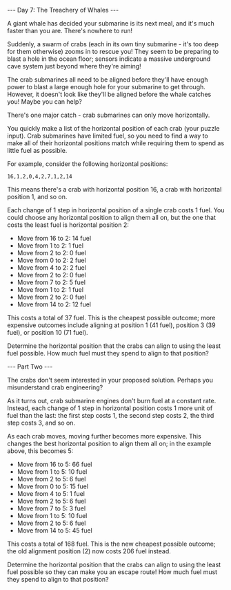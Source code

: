 --- Day 7: The Treachery of Whales --- 

A giant whale has decided your submarine is its next meal, and it's much faster
than you are. There's nowhere to run!

Suddenly, a swarm of crabs (each in its own tiny submarine - it's too deep for them otherwise) zooms in to rescue you!
They seem to be preparing to blast a hole in the ocean floor; sensors indicate a massive underground cave system just
beyond where they're aiming!

The crab submarines all need to be aligned before they'll have enough power to blast a large enough hole for your
submarine to get through. However, it doesn't look like they'll be aligned before the whale catches you! Maybe you can
help?

There's one major catch - crab submarines can only move horizontally.

You quickly make a list of the horizontal position of each crab (your puzzle input). Crab submarines have limited fuel,
so you need to find a way to make all of their horizontal positions match while requiring them to spend as little fuel
as possible.

For example, consider the following horizontal positions:

`16,1,2,0,4,2,7,1,2,14` 

This means there's a crab with horizontal position 16, a crab with horizontal position 1, and so
on.

Each change of 1 step in horizontal position of a single crab costs 1 fuel. You could choose any horizontal position to
align them all on, but the one that costs the least fuel is horizontal position 2:

- Move from 16 to 2: 14 fuel 
- Move from 1 to 2: 1 fuel
- Move from 2 to 2: 0 fuel
- Move from 0 to 2: 2 fuel 
- Move from 4 to 2: 2 fuel
- Move from 2 to 2: 0 fuel
- Move from 7 to 2: 5 fuel 
- Move from 1 to 2: 1 fuel 
- Move from 2 to 2: 0 fuel
- Move from 14 to 2: 12 fuel

This costs a total of 37 fuel. This is the cheapest possible outcome; more expensive outcomes include
aligning at position 1 (41 fuel), position 3 (39 fuel), or position 10 (71 fuel).

Determine the horizontal position that the crabs can align to using the least fuel possible. How much fuel must they
spend to align to that position?

--- Part Two ---

The crabs don't seem interested in your proposed solution. Perhaps you misunderstand crab engineering?

As it turns out, crab submarine engines don't burn fuel at a constant rate. Instead, each change of 1 step in horizontal
position costs 1 more unit of fuel than the last: the first step costs 1, the second step costs 2, the third step costs
3, and so on.

As each crab moves, moving further becomes more expensive. This changes the best horizontal position to align them all
on; in the example above, this becomes 5:

- Move from 16 to 5: 66 fuel
- Move from 1 to 5: 10 fuel
- Move from 2 to 5: 6 fuel 
- Move from 0 to 5: 15 fuel 
- Move from 4 to 5: 1 fuel
- Move from 2 to 5: 6 fuel
- Move from 7 to 5: 3 fuel 
- Move from 1 to 5: 10 fuel
- Move from 2 to 5: 6 fuel
- Move from 14 to 5: 45 fuel 

This costs a total of 168 fuel. This is the new cheapest possible outcome; the old alignment position (2) now costs 206 fuel instead.

Determine the horizontal position that the crabs can align to using the least fuel possible so they can make you an
escape route! How much fuel must they spend to align to that position?
